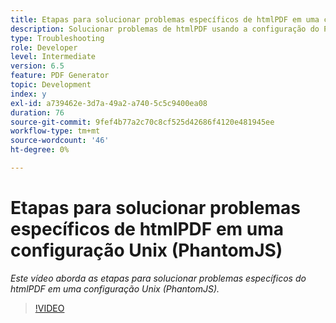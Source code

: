 ```yaml
---
title: Etapas para solucionar problemas específicos de htmlPDF em uma configuração Unix (PhantomJS)
description: Solucionar problemas de htmlPDF usando a configuração do PhantomJS no UNIX.
type: Troubleshooting
role: Developer
level: Intermediate
version: 6.5
feature: PDF Generator
topic: Development
index: y
exl-id: a739462e-3d7a-49a2-a740-5c5c9400ea08
duration: 76
source-git-commit: 9fef4b77a2c70c8cf525d42686f4120e481945ee
workflow-type: tm+mt
source-wordcount: '46'
ht-degree: 0%

---
```


# Etapas para solucionar problemas específicos de htmlPDF em uma configuração Unix (PhantomJS)

*Este vídeo aborda as etapas para solucionar problemas específicos do htmlPDF em uma configuração Unix (PhantomJS).*

>[!VIDEO](https://video.tv.adobe.com/v/335546?quality=12&learn=on)
